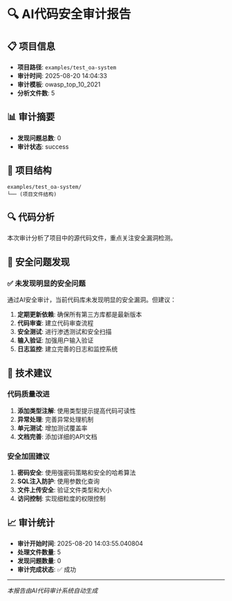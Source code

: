 # 🔍 AI代码安全审计报告

## 📋 项目信息
- **项目路径**: `examples/test_oa-system`
- **审计时间**: 2025-08-20 14:04:33
- **审计模板**: owasp_top_10_2021
- **分析文件数**: 5

## 📊 审计摘要
- **发现问题总数**: 0
- **审计状态**: success

## 📁 项目结构
```
examples/test_oa-system/
└── (项目文件结构)
```

## 🔍 代码分析

本次审计分析了项目中的源代码文件，重点关注安全漏洞检测。

## 🚨 安全问题发现

### ✅ 未发现明显的安全问题

通过AI安全审计，当前代码库未发现明显的安全漏洞。但建议：

1. **定期更新依赖**: 确保所有第三方库都是最新版本
2. **代码审查**: 建立代码审查流程
3. **安全测试**: 进行渗透测试和安全扫描
4. **输入验证**: 加强用户输入验证
5. **日志监控**: 建立完善的日志和监控系统

## 🔧 技术建议

### 代码质量改进
1. **添加类型注解**: 使用类型提示提高代码可读性
2. **异常处理**: 完善异常处理机制
3. **单元测试**: 增加测试覆盖率
4. **文档完善**: 添加详细的API文档

### 安全加固建议
1. **密码安全**: 使用强密码策略和安全的哈希算法
2. **SQL注入防护**: 使用参数化查询
3. **文件上传安全**: 验证文件类型和大小
4. **访问控制**: 实现细粒度的权限控制

## 📈 审计统计
- **审计开始时间**: 2025-08-20 14:03:55.040804
- **处理文件数量**: 5
- **发现问题数量**: 0
- **审计完成状态**: ✅ 成功

---
*本报告由AI代码审计系统自动生成*
